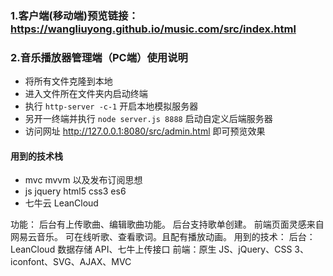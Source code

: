 ### 1.客户端(移动端)预览链接：https://wangliuyong.github.io/music.com/src/index.html
### 2.音乐播放器管理端（PC端）使用说明
- 将所有文件克隆到本地
- 进入文件所在文件夹内启动终端
- 执行 `http-server -c-1` 开启本地模拟服务器
- 另开一终端并执行 `node server.js 8888` 启动自定义后端服务器 
- 访问网址 http://127.0.0.1:8080/src/admin.html 即可预览效果

#### 用到的技术栈
- mvc mvvm 以及发布订阅思想
- js jquery html5 css3 es6
- 七牛云 LeanCloud

功能：
后台有上传歌曲、编辑歌曲功能。
后台支持歌单创建。
前端页面灵感来自网易云音乐。
可在线听歌、查看歌词。且配有播放动画。
用到的技术：
后台：LeanCloud 数据存储 API、七牛上传接口
前端：原生 JS、jQuery、CSS 3、iconfont、SVG、AJAX、MVC